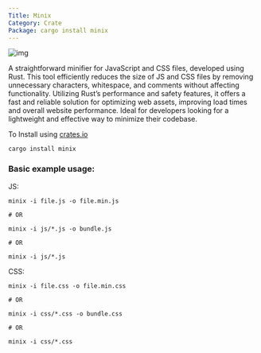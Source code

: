 ```yaml
---
Title: Minix
Category: Crate
Package: cargo install minix
---
```

![img](https://img.shields.io/crates/v/minix?style=flat-square&logo=rust)

A straightforward minifier for JavaScript and CSS files, developed using Rust. This tool efficiently reduces the size of JS and CSS files by removing unnecessary characters, whitespace, and comments without affecting functionality. Utilizing Rust’s performance and safety features, it offers a fast and reliable solution for optimizing web assets, improving load times and overall website performance. Ideal for developers looking for a lightweight and effective way to minimize their codebase.

To Install using [crates.io](https://crates.io)

```shell
cargo install minix
```

### Basic example usage:

JS:

```shell
minix -i file.js -o file.min.js

# OR

minix -i js/*.js -o bundle.js

# OR 

minix -i js/*.js
```

CSS:

```shell
minix -i file.css -o file.min.css

# OR

minix -i css/*.css -o bundle.css

# OR 

minix -i css/*.css
```
